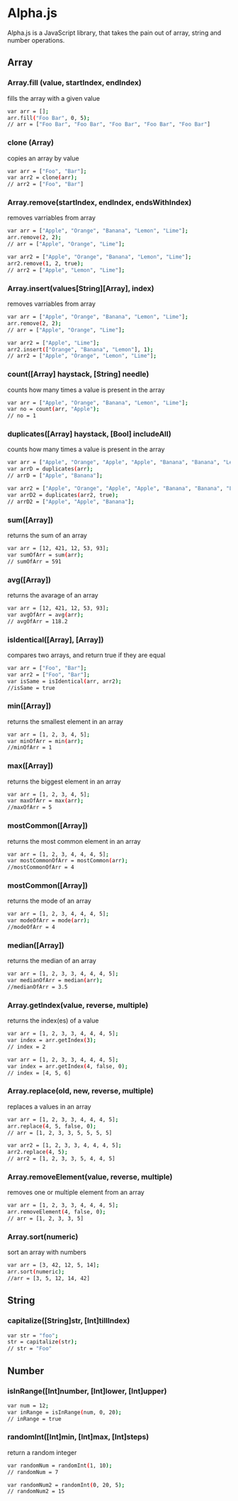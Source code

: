 # Alpha.js

Alpha.js is a JavaScript library, that takes the pain out of array, string and number operations.

## Array


### Array.fill (value, startIndex, endIndex)
fills the array with a given value

```sh
var arr = [];
arr.fill("Foo Bar", 0, 5);
// arr = ["Foo Bar", "Foo Bar", "Foo Bar", "Foo Bar", "Foo Bar"]
```

### clone (Array)
copies an array by value

```sh
var arr = ["Foo", "Bar"];
var arr2 = clone(arr);
// arr2 = ["Foo", "Bar"]
```

### Array.remove(startIndex, endIndex, endsWithIndex)
removes varriables from array

```sh
var arr = ["Apple", "Orange", "Banana", "Lemon", "Lime"];
arr.remove(2, 2);
// arr = ["Apple", "Orange", "Lime"];

var arr2 = ["Apple", "Orange", "Banana", "Lemon", "Lime"];
arr2.remove(1, 2, true);
// arr2 = ["Apple", "Lemon", "Lime"];
```

### Array.insert(values[String][Array], index)
removes varriables from array

```sh
var arr = ["Apple", "Orange", "Banana", "Lemon", "Lime"];
arr.remove(2, 2);
// arr = ["Apple", "Orange", "Lime"];

var arr2 = ["Apple", "Lime"];
arr2.insert(["Orange", "Banana", "Lemon"], 1);
// arr2 = ["Apple", "Orange", "Lemon", "Lime"];
```

### count([Array] haystack, [String] needle)
counts how many times a value is present in the array

```sh
var arr = ["Apple", "Orange", "Banana", "Lemon", "Lime"];
var no = count(arr, "Apple");
// no = 1
```

### duplicates([Array] haystack, [Bool] includeAll)
counts how many times a value is present in the array

```sh
var arr = ["Apple", "Orange", "Apple", "Apple", "Banana", "Banana", "Lemon", "Lime"];
var arrD = duplicates(arr);
// arrD = ["Apple", "Banana"];

var arr2 = ["Apple", "Orange", "Apple", "Apple", "Banana", "Banana", "Lemon", "Lime"];
var arrD2 = duplicates(arr2, true);
// arrD2 = ["Apple", "Apple", "Banana"];
```

### sum([Array])
returns the sum of an array

```sh
var arr = [12, 421, 12, 53, 93];
var sumOfArr = sum(arr);
// sumOfArr = 591
```

### avg([Array])
returns the avarage of an array

```sh
var arr = [12, 421, 12, 53, 93];
var avgOfArr = avg(arr);
// avgOfArr = 118.2
```

### isIdentical([Array], [Array])
compares two arrays, and return true if they are equal

```sh
var arr = ["Foo", "Bar"];
var arr2 = ["Foo", "Bar"];
var isSame = isIdentical(arr, arr2);
//isSame = true
```

### min([Array])
returns the smallest element in an array

```sh
var arr = [1, 2, 3, 4, 5];
var minOfArr = min(arr);
//minOfArr = 1
```

### max([Array])
returns the biggest element in an array

```sh
var arr = [1, 2, 3, 4, 5];
var maxOfArr = max(arr);
//maxOfArr = 5
```

### mostCommon([Array])
returns the most common element in an array

```sh
var arr = [1, 2, 3, 4, 4, 4, 5];
var mostCommonOfArr = mostCommon(arr);
//mostCommonOfArr = 4
```

### mostCommon([Array])
returns the mode of an array

```sh
var arr = [1, 2, 3, 4, 4, 4, 5];
var modeOfArr = mode(arr);
//modeOfArr = 4
```

### median([Array])
returns the median of an array

```sh
var arr = [1, 2, 3, 3, 4, 4, 4, 5];
var medianOfArr = median(arr);
//medianOfArr = 3.5
```

### Array.getIndex(value, reverse, multiple)
returns the index(es) of a value

```sh
var arr = [1, 2, 3, 3, 4, 4, 4, 5];
var index = arr.getIndex(3);
// index = 2

var arr = [1, 2, 3, 3, 4, 4, 4, 5];
var index = arr.getIndex(4, false, 0);
// index = [4, 5, 6]
```

### Array.replace(old, new, reverse, multiple)
replaces a values in an array

```sh
var arr = [1, 2, 3, 3, 4, 4, 4, 5];
arr.replace(4, 5, false, 0);
// arr = [1, 2, 3, 3, 5, 5, 5, 5]

var arr2 = [1, 2, 3, 3, 4, 4, 4, 5];
arr2.replace(4, 5);
// arr2 = [1, 2, 3, 3, 5, 4, 4, 5]
```

### Array.removeElement(value, reverse, multiple)
removes one or multiple element from an array

```sh
var arr = [1, 2, 3, 3, 4, 4, 4, 5];
arr.removeElement(4, false, 0);
// arr = [1, 2, 3, 3, 5]
```

### Array.sort(numeric)
sort an array with numbers

```sh
var arr = [3, 42, 12, 5, 14];
arr.sort(numeric);
//arr = [3, 5, 12, 14, 42]
```

## String


### capitalize([String]str,  [Int]tillIndex)

```sh
var str = "foo";
str = capitalize(str);
// str = "Foo"
```


## Number

### isInRange([Int]number, [Int]lower, [Int]upper)

```sh
var num = 12;
var inRange = isInRange(num, 0, 20);
// inRange = true
```

### randomInt([Int]min, [Int]max, [Int]steps)
return a random integer

```sh
var randomNum = randomInt(1, 10);
// randomNum = 7

var randomNum2 = randomInt(0, 20, 5);
// randomNum2 = 15
```